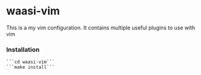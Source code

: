 # waasi-vim
This is a my vim configuration. It contains multiple useful plugins to use with vim

### Installation

```git clone git@github.com:Waasi/waasi-vim.git
```cd waasi-vim```
```make install```
